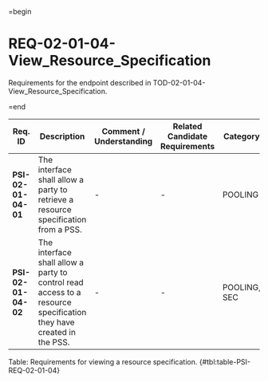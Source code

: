 =begin

# REQ-02-01-04-View_Resource_Specification

Requirements for the endpoint described in TOD-02-01-04-View_Resource_Specification.

=end

| Req. ID                        | Description                         | Comment / Understanding                  | Related Candidate Requirements | Category                       |
| ------------------------------ | ----------------------------------- | ---------------------------------------- | ------------------------------ | ------------------------------ |
| __PSI-02-01-04-01__ | The interface shall allow a party to retrieve a resource specification from a PSS.                                 | -                       | -                              | POOLING      |
| __PSI-02-01-04-02__ | The interface shall allow a party to control read access to a resource specification they have created in the PSS. | -                       | -                              | POOLING, SEC |

Table: Requirements for viewing a resource specification. {#tbl:table-PSI-REQ-02-01-04}
